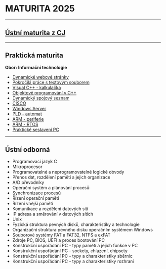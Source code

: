 # **MATURITA 2025**

---
## [Ústní maturita z CJ](https://github.com/ruzovybanan1254/maturita2025/blob/main/ustni/CJ/README.md)

---
## Praktická maturita

**Obor: Informační technologie**

* [Dynamické webové stránky](https://github.com/ruzovybanan1254/maturita2025/tree/main/prakticka/dynamicke%20webove%20stranky)
* [Pokročilá práce s textovým souborem]()
* [Visual C++ - kalkulačka]()
* [Objektové programování v C++](https://github.com/ruzovybanan1254/maturita2025/tree/main/prakticka/objektov%C3%A9%20programov%C3%A1n%C3%AD%20v%20cpp)
* [Dynamický spojový seznam](https://github.com/ruzovybanan1254/maturita2025/tree/main/prakticka/dynamick%C3%BD%20spojov%C3%BD%20seznam)
* [CISCO](https://github.com/ruzovybanan1254/maturita2025/tree/main/prakticka/cisco)
* [Windows Server]()
* [PLD - automat](https://github.com/ruzovybanan1254/maturita2025/tree/main/prakticka/pld%20automat)
* [ARM - periferie](https://github.com/ruzovybanan1254/maturita2025/tree/main/prakticka/arm%20-%20periferie)
* [ARM - RTOS](https://github.com/ruzovybanan1254/maturita2025/tree/main/prakticka/arm-RTOS)
* [Praktické sestavení PC]()


---

## Ústní odborná

* Programovací jazyk C
* Mikroprocesor
* Programovatelné a neprogramovatelné logické obvody
* Přenos dat, rozdělení pamětí a jejich organizace
* A/D převodníky
* Operační systém a plánování procesů
* Synchronizace procesů
* Řízení operační paměti
* Řízení vnější paměti
* Komunikace a rozdělení datových sítí
* IP adresa a směrování v datových sítích
* Unix
* Fyzická struktura pevných disků, charakteristiky a technologie
* Organizační struktura pevného disku operačním systémem Windows
* Souborové systémy FAT a FAT32, NTFS a exFAT
* Zdroje PC, BIOS, UEFI a proces bootování PC
* Konstrukční uspořádání PC - typy pamětí a jejich funkce v PC
* Konstrukční uspořádání PC - sockety, chlazení, chipsety
* Konstrukční uspořádání PC - typy a charakteristiky sběrnic
* Konstrukční uspořádání PC - typy a charakteristiky rozhraní
